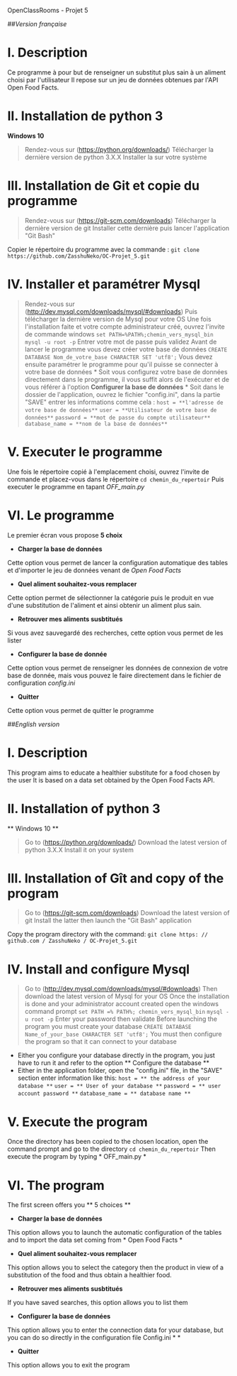 OpenClassRooms - Projet 5

*##Version française*

I. Description
==============

Ce programme à pour but de renseigner un substitut plus sain à un aliment choisi par l'utilisateur
Il repose sur un jeu de données obtenues par l'API Open Food Facts.

II. Installation de python 3
============================

**Windows 10**
> Rendez-vous sur (https://python.org/downloads/)
> Télécharger la dernière version de python 3.X.X
> Installer la sur votre système

III. Installation de Git et copie du programme
==============================================

> Rendez-vous sur (https://git-scm.com/downloads)
> Télécharger la dernière version de git
> Installer cette dernière puis lancer l'application "Git Bash"

Copier le répertoire du programme avec la commande : `git clone https://github.com/ZasshuNeko/OC-Projet_5.git`

IV. Installer et paramétrer Mysql
=================================

> Rendez-vous sur (http://dev.mysql.com/downloads/mysql/#downloads)
> Puis télécharger la dernière version de Mysql pour votre OS
> Une fois l'installation faite et votre compte administrateur créé, ouvrez l'invite de commande windows
`set PATH=%PATH%;chemin_vers_mysql_bin`
`mysql -u root -p`
> Entrer votre mot de passe puis validez
> Avant de lancer le programme vous devez créer votre base de données
`CREATE DATABASE Nom_de_votre_base CHARACTER SET 'utf8';`
> Vous devez ensuite paramétrer le programme pour qu'il puisse se connecter à votre base de données
	* Soit vous configurez votre base de données directement dans le programme, il vous suffit alors de l'exécuter et de vous référer à
	l'option **Configurer la base de données** 
	* Soit dans le dossier de l'application, ouvrez le fichier "config.ini", dans la partie "SAVE" entrer les informations comme cela :
	`host = **l'adresse de votre base de données**`
	`user = **Utilisateur de votre base de données**`
	`password = **mot de passe du compte utilisateur**`
	`database_name = **nom de la base de données**`

V. Executer le programme
=========================

Une fois le répertoire copié à l'emplacement choisi, ouvrez l'invite de commande et placez-vous dans le répertoire
`cd chemin_du_repertoir`
Puis executer le programme en tapant *OFF_main.py*

VI. Le programme
================

Le premier écran vous propose **5 choix**

* **Charger la base de données**

Cette option vous permet de lancer la configuration automatique des tables et d'importer le jeu de données venant de *Open Food Facts*

* **Quel aliment souhaitez-vous remplacer**

Cette option permet de sélectionner la catégorie puis le produit en vue d'une substitution de l'aliment et ainsi obtenir un aliment plus sain.

* **Retrouver mes aliments susbtitués**

Si vous avez sauvegardé des recherches, cette option vous permet de les lister

* **Configurer la base de donnée**

Cette option vous permet de renseigner les données de connexion de votre base de donnée, mais vous pouvez le faire directement dans le fichier de configuration
*config.ini* 

* **Quitter**

Cette option vous permet de quitter le programme



*##English version*

I. Description
==============

This program aims to educate a healthier substitute for a food chosen by the user
It is based on a data set obtained by the Open Food Facts API.

II. Installation of python 3
============================

** Windows 10 **
> Go to (https://python.org/downloads/)
> Download the latest version of python 3.X.X
> Install it on your system

III. Installation of Gît and copy of the program
================================================

> Go to (https://git-scm.com/downloads)
> Download the latest version of git
> Install the latter then launch the "Git Bash" application

Copy the program directory with the command: `git clone https: // github.com / ZasshuNeko / OC-Projet_5.git`

IV. Install and configure Mysql
================================

> Go to (http://dev.mysql.com/downloads/mysql/#downloads)
> Then download the latest version of Mysql for your OS
> Once the installation is done and your administrator account created open the windows command prompt
`set PATH =% PATH%; chemin_vers_mysql_bin`
`mysql -u root -p`
> Enter your password then validate
> Before launching the program you must create your database
`CREATE DATABASE Name_of_your_base CHARACTER SET 'utf8';`
> You must then configure the program so that it can connect to your database
* Either you configure your database directly in the program, you just have to run it and refer to
the option ** Configure the database **
* Either in the application folder, open the "config.ini" file, in the "SAVE" section enter information like this:
`host = ** the address of your database **`
`user = ** User of your database **`
`password = ** user account password **`
`database_name = ** database name **`

V. Execute the program
=========================

Once the directory has been copied to the chosen location, open the command prompt and go to the directory
`cd chemin_du_repertoir`
Then execute the program by typing * OFF_main.py *

VI. The program
================

The first screen offers you ** 5 choices **

* **Charger la base de données**

This option allows you to launch the automatic configuration of the tables and to import the data set coming from * Open Food Facts *

* **Quel aliment souhaitez-vous remplacer**

This option allows you to select the category then the product in view of a substitution of the food and thus obtain a healthier food.

* **Retrouver mes aliments susbtitués**

If you have saved searches, this option allows you to list them

* **Configurer la base de données**

This option allows you to enter the connection data for your database, but you can do so directly in the configuration file
Config.ini * *

* **Quitter**

This option allows you to exit the program